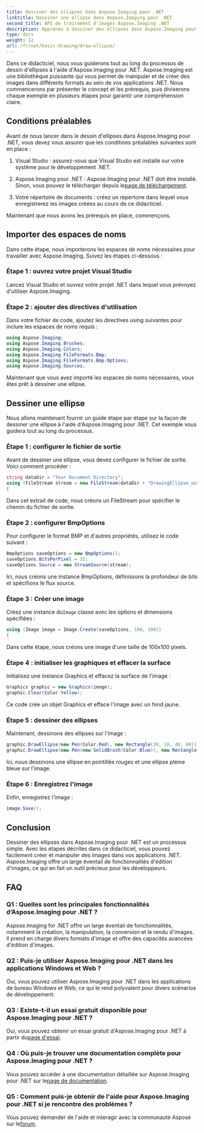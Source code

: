 ```yaml
---
title: Dessiner des ellipses dans Aspose.Imaging pour .NET
linktitle: Dessiner une ellipse dans Aspose.Imaging pour .NET
second_title: API de traitement d'images Aspose.Imaging .NET
description: Apprenez à dessiner des ellipses dans Aspose.Imaging pour .NET, une bibliothèque polyvalente de manipulation d'images. Créez facilement des graphismes époustouflants.
type: docs
weight: 12
url: /fr/net/basic-drawing/draw-ellipse/
---
```

Dans ce didacticiel, nous vous guiderons tout au long du processus de dessin d'ellipses à l'aide d'Aspose.Imaging pour .NET. Aspose.Imaging est une bibliothèque puissante qui vous permet de manipuler et de créer des images dans différents formats au sein de vos applications .NET. Nous commencerons par présenter le concept et les prérequis, puis diviserons chaque exemple en plusieurs étapes pour garantir une compréhension claire.

## Conditions préalables

Avant de nous lancer dans le dessin d'ellipses dans Aspose.Imaging pour .NET, vous devez vous assurer que les conditions préalables suivantes sont en place :

1. Visual Studio : assurez-vous que Visual Studio est installé sur votre système pour le développement .NET.

2.  Aspose.Imaging pour .NET : Aspose.Imaging pour .NET doit être installé. Sinon, vous pouvez le télécharger depuis le[page de téléchargement](https://releases.aspose.com/imaging/net/).

3. Votre répertoire de documents : créez un répertoire dans lequel vous enregistrerez les images créées au cours de ce didacticiel.

Maintenant que nous avons les prérequis en place, commençons.

## Importer des espaces de noms

Dans cette étape, nous importerons les espaces de noms nécessaires pour travailler avec Aspose.Imaging. Suivez les étapes ci-dessous :

### Étape 1 : ouvrez votre projet Visual Studio

Lancez Visual Studio et ouvrez votre projet .NET dans lequel vous prévoyez d'utiliser Aspose.Imaging.

### Étape 2 : ajouter des directives d'utilisation

Dans votre fichier de code, ajoutez les directives using suivantes pour inclure les espaces de noms requis :

```csharp
using Aspose.Imaging;
using Aspose.Imaging.Brushes;
using Aspose.Imaging.Colors;
using Aspose.Imaging.FileFormats.Bmp;
using Aspose.Imaging.FileFormats.Bmp.Options;
using Aspose.Imaging.Sources;
```

Maintenant que vous avez importé les espaces de noms nécessaires, vous êtes prêt à dessiner une ellipse.

## Dessiner une ellipse

Nous allons maintenant fournir un guide étape par étape sur la façon de dessiner une ellipse à l'aide d'Aspose.Imaging pour .NET. Cet exemple vous guidera tout au long du processus.

### Étape 1 : configurer le fichier de sortie

Avant de dessiner une ellipse, vous devez configurer le fichier de sortie. Voici comment procéder :

```csharp
string dataDir = "Your Document Directory";
using (FileStream stream = new FileStream(dataDir + "DrawingEllipse_out.bmp", FileMode.Create))
{
```

Dans cet extrait de code, nous créons un FileStream pour spécifier le chemin du fichier de sortie.

### Étape 2 : configurer BmpOptions

Pour configurer le format BMP et d'autres propriétés, utilisez le code suivant :

```csharp
BmpOptions saveOptions = new BmpOptions();
saveOptions.BitsPerPixel = 32;
saveOptions.Source = new StreamSource(stream);
```

Ici, nous créons une instance BmpOptions, définissons la profondeur de bits et spécifions le flux source.

### Étape 3 : Créer une image

 Créez une instance du`Image` classe avec les options et dimensions spécifiées :

```csharp
using (Image image = Image.Create(saveOptions, 100, 100))
{
```

Dans cette étape, nous créons une image d'une taille de 100x100 pixels.

### Étape 4 : initialiser les graphiques et effacer la surface

Initialisez une instance Graphics et effacez la surface de l'image :

```csharp
Graphics graphic = new Graphics(image);
graphic.Clear(Color.Yellow);
```

Ce code crée un objet Graphics et efface l'image avec un fond jaune.

### Étape 5 : dessiner des ellipses

Maintenant, dessinons des ellipses sur l'image :

```csharp
graphic.DrawEllipse(new Pen(Color.Red), new Rectangle(30, 10, 40, 80));
graphic.DrawEllipse(new Pen(new SolidBrush(Color.Blue)), new Rectangle(10, 30, 80, 40));
```

Ici, nous dessinons une ellipse en pointillés rouges et une ellipse pleine bleue sur l'image.

### Étape 6 : Enregistrez l'image

Enfin, enregistrez l'image :

```csharp
image.Save();
```

## Conclusion

Dessiner des ellipses dans Aspose.Imaging pour .NET est un processus simple. Avec les étapes décrites dans ce didacticiel, vous pouvez facilement créer et manipuler des images dans vos applications .NET. Aspose.Imaging offre un large éventail de fonctionnalités d'édition d'images, ce qui en fait un outil précieux pour les développeurs.

## FAQ

### Q1 : Quelles sont les principales fonctionnalités d’Aspose.Imaging pour .NET ?

Aspose.Imaging for .NET offre un large éventail de fonctionnalités, notamment la création, la manipulation, la conversion et le rendu d'images. Il prend en charge divers formats d'image et offre des capacités avancées d'édition d'images.

### Q2 : Puis-je utiliser Aspose.Imaging pour .NET dans les applications Windows et Web ?

Oui, vous pouvez utiliser Aspose.Imaging pour .NET dans les applications de bureau Windows et Web, ce qui le rend polyvalent pour divers scénarios de développement.

### Q3 : Existe-t-il un essai gratuit disponible pour Aspose.Imaging pour .NET ?

 Oui, vous pouvez obtenir un essai gratuit d'Aspose.Imaging pour .NET à partir du[page d'essai](https://releases.aspose.com/).

### Q4 : Où puis-je trouver une documentation complète pour Aspose.Imaging pour .NET ?

 Vous pouvez accéder à une documentation détaillée sur Aspose.Imaging pour .NET sur le[page de documentation](https://reference.aspose.com/imaging/net/).

### Q5 : Comment puis-je obtenir de l'aide pour Aspose.Imaging pour .NET si je rencontre des problèmes ?

 Vous pouvez demander de l'aide et interagir avec la communauté Aspose sur le[forum](https://forum.aspose.com/).